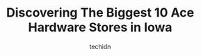 ---
layout: ampstory
image: https://i0.wp.com/www.depkes.org/wp-content/uploads/2023/06/ace-hardware-0-in-iowa-1685968570.jpeg?resize=640,853
author: techidn
featured: false
description: Discover the impressive array of Ace Hardware options in Iowa, where you can find 10 of the largest Ace Hardware establishments in the area. From renowned classics to hidden gems, Iowa offer
title: Discovering The Biggest 10 Ace Hardware Stores in Iowa
cover:
   title: Discovering The Biggest 10 Ace Hardware Stores in Iowa
   subtitle: Rickpate
   background: https://www.depkes.org/wp-content/uploads/2023/06/ace-hardware-0-in-iowa-1685968570.jpeg

pages: 
 - layout: thirds
   top: <h1>#1 Ace Hardware of Ankeny</h1>
   bottom: "<p>I cant say enough good things about this business! But the customer service is by far the best! Someone always takes the time to ASK ME what i need and provides expert</p>"
   background: https://www.depkes.org/wp-content/uploads/2023/06/ace-hardware-1-in-iowa-1685968570.jpeg
   backgroundblur: true
 - layout: thirds
   top: <h1>#2 Lenoch & Cilek Ace Hardware</h1>
   bottom: "<p>1558 Mall Dr, Iowa City, IA 52240, United States</p>"
   background: https://www.depkes.org/wp-content/uploads/2023/06/ace-hardware-2-in-iowa-1685968571.jpeg
   cta:
      link: https://www.depkes.org/blog/discovering-the-biggest-10-ace-hardware-stores-in-iowa/
      text: Discovering The Biggest 10 Ace Hardware Stores in Iowa
 - layout: thirds
   top: <h1>#3 ODonnell Ace Hardware</h1>
   bottom: "<p>615 24th St, Ames, IA 50010, United States</p>"
   background: https://www.depkes.org/wp-content/uploads/2023/06/ace-hardware-3-in-iowa-1685968571.jpeg
   cta:
      link: https://www.depkes.org/blog/discovering-the-biggest-10-ace-hardware-stores-in-iowa/
      text: Discovering The Biggest 10 Ace Hardware Stores in Iowa
 - layout: thirds
   top: <h1>#4 ODonnell Ace Hardware</h1>
   bottom: "<p>703 E 18th St, Cedar Falls, IA 50613, United States</p>"
   background: https://images.unsplash.com/photo-1567360425618-1594206637d2?ixlib=rb-4.0.3&ixid=MnwxMjA3fDB8MHxwaG90by1wYWdlfHx8fGVufDB8fHx8&auto=format&fit=crop&w=640&h=853&q=80
   cta:
      link: https://www.depkes.org/blog/discovering-the-biggest-10-ace-hardware-stores-in-iowa/
      text: Discovering The Biggest 10 Ace Hardware Stores in Iowa
 - layout: thirds
   top: <h1>#5 ODonnell Ace Hardware</h1>
   bottom: "<p>5715 Hickman Rd, Des Moines, IA 50310, United States</p>"
   background: https://images.unsplash.com/photo-1591393223703-56fe1347ac62?ixlib=rb-4.0.3&ixid=MnwxMjA3fDB8MHxwaG90by1wYWdlfHx8fGVufDB8fHx8&auto=format&fit=crop&w=640&h=853&q=80
   cta:
      link: https://www.depkes.org/blog/discovering-the-biggest-10-ace-hardware-stores-in-iowa/
      text: Discovering The Biggest 10 Ace Hardware Stores in Iowa
 - layout: thirds
   top: <h1>#6 Lenoch & Cilek Ace Hardware</h1>
   bottom: "<p>600 N Dodge St, Iowa City, IA 52245, United States</p>"
   background: https://images.unsplash.com/photo-1595364397663-fca4f075d796?ixlib=rb-4.0.3&ixid=MnwxMjA3fDB8MHxwaG90by1wYWdlfHx8fGVufDB8fHx8&auto=format&fit=crop&w=640&h=853&q=80
   cta:
      link: https://www.depkes.org/blog/discovering-the-biggest-10-ace-hardware-stores-in-iowa/
      text: Discovering The Biggest 10 Ace Hardware Stores in Iowa
 - layout: thirds
   top: <h1>#7 Johnston Ace Hardware</h1>
   bottom: "<p>5800 Merle Hay Rd, Johnston, IA 50131, United States</p>"
   background: https://images.unsplash.com/photo-1546497974-b213c9efb599?ixlib=rb-4.0.3&ixid=MnwxMjA3fDB8MHxwaG90by1wYWdlfHx8fGVufDB8fHx8&auto=format&fit=crop&w=640&h=853&q=80
   cta:
      link: https://www.depkes.org/blog/discovering-the-biggest-10-ace-hardware-stores-in-iowa/
      text: Discovering The Biggest 10 Ace Hardware Stores in Iowa
 - layout: thirds
   middle: Continue reading...
   background: https://images.unsplash.com/photo-1510906594845-bc082582c8cc?ixlib=rb-4.0.3&ixid=MnwxMjA3fDB8MHxwaG90by1wYWdlfHx8fGVufDB8fHx8&auto=format&fit=crop&w=640&h=853&q=80
   cta:
      link: https://www.depkes.org/blog/discovering-the-biggest-10-ace-hardware-stores-in-iowa/
      text: Discovering The Biggest 10 Ace Hardware Stores in Iowa
      
---